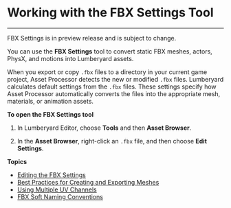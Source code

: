 # Working with the FBX Settings Tool<a name="char-fbx-importer"></a>

****  
FBX Settings is in preview release and is subject to change\. 

You can use the **FBX Settings** tool to convert static FBX meshes, actors, PhysX, and motions into Lumberyard assets\. 

When you export or copy `.fbx` files to a directory in your current game project, Asset Processor detects the new or modified `.fbx` files\. Lumberyard calculates default settings from the `.fbx` files\. These settings specify how Asset Processor automatically converts the files into the appropriate mesh, materials, or animation assets\.

**To open the **FBX Settings** tool**

1. In Lumberyard Editor, choose **Tools** and then **Asset Browser**\.

1. In the **Asset Browser**, right\-click an `.fbx` file, and then choose **Edit Settings**\.

**Topics**
+ [Editing the FBX Settings](char-fbx-importer-edit-import-settings.md)
+ [Best Practices for Creating and Exporting Meshes](char-fbx-importer-best-practices.md)
+ [Using Multiple UV Channels](char-fbx-uv-streams.md)
+ [FBX Soft Naming Conventions](char-fbx-importer-soft-naming.md)